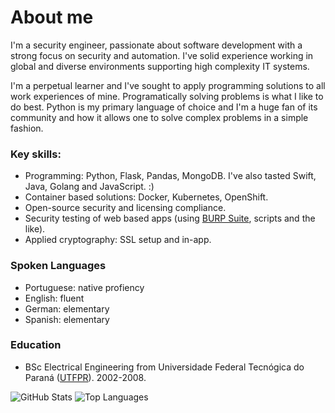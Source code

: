# About me
I'm a security engineer, passionate about software development with a strong focus on security and automation. I've solid experience working in global and diverse environments supporting high complexity IT systems.

I'm a perpetual learner and I've sought to apply programming solutions to all work experiences of mine. Programatically solving problems is what I like to do best. Python is my primary language of choice and I'm a huge fan of its community and how it allows one to solve complex problems in a simple fashion.

### Key skills:
* Programming: Python, Flask, Pandas, MongoDB. I've also tasted Swift, Java, Golang and JavaScript. :)
* Container based solutions: Docker, Kubernetes, OpenShift.
* Open-source security and licensing compliance.
* Security testing of web based apps (using [BURP Suite](https://portswigger.net/burp), scripts and the like).
* Applied cryptography: SSL setup and in-app.

### Spoken Languages
* Portuguese: native profiency
* English: fluent
* German: elementary
* Spanish: elementary

### Education
* BSc Electrical Engineering from Universidade Federal Tecnógica do Paraná ([UTFPR](http://www.utfpr.edu.br/)). 2002-2008.

![GitHub Stats](https://github-readme-stats.vercel.app/api?username=agu3rra&show_icons=true&&line_height=40)
![Top Languages](https://github-readme-stats.vercel.app/api/top-langs/?username=agu3rra&show_icons=true)
